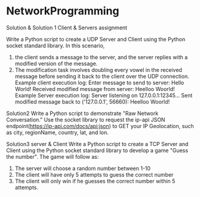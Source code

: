 # NetworkProgramming

Solution & Solution 1
Client &amp; Servers assignment

Write a Python script to create a UDP Server and Client using
the Python socket standard library. 
In this scenario, 
1) the client sends a message to the server, and the server replies
with a modified version of the message.
2) The modification task involves doubling every vowel in the
received message before sending it back to the client over the
UDP connection.
Example client execution log:
Enter message to send to server: Hello World!
Received modified message from server: Heelloo Woorld!
Example Server execution log:
Server listening on 127.0.0.1:12345...
Sent modified message back to ('127.0.0.1', 56660): Heelloo Woorld!

Solution2
Write a Python script to demonstrate "Raw
Network Conversation." Use the socket library to request the
ip-api JSON endpoint(https://ip-api.com/docs/api:json) to GET
your IP Geolocation, such as city, regionName, country, lat,
and lon.

Solution3 server & Client
Write a Python script to create a TCP Server and Client using the Python socket standard library to develop a game "Guess the number".
The game will follow as:
1) The server will choose a random number between 1-10
2) The client will have only 5 attempts to guess the correct number
3) The client will only win if he guesses the correct number within 5 attempts.
